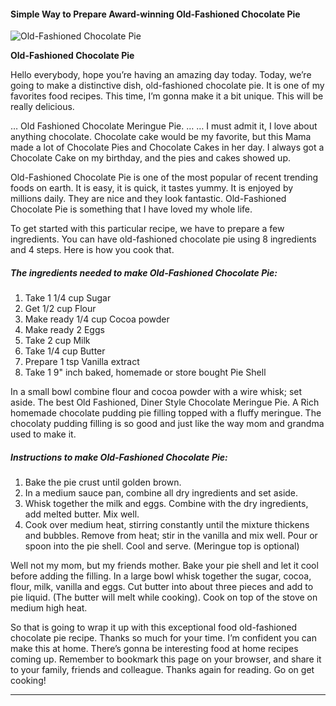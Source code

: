             

#### Simple Way to Prepare Award-winning Old-Fashioned Chocolate Pie

![Old-Fashioned Chocolate Pie](https://img-global.cpcdn.com/recipes/6436773399887872/751x532cq70/old-fashioned-chocolate-pie-recipe-main-photo.jpg)

**Old-Fashioned Chocolate Pie**

Hello everybody, hope you’re having an amazing day today. Today, we’re going to make a distinctive dish, old-fashioned chocolate pie. It is one of my favorites food recipes. This time, I’m gonna make it a bit unique. This will be really delicious.

… Old Fashioned Chocolate Meringue Pie. … … I must admit it, I love about anything chocolate. Chocolate cake would be my favorite, but this Mama made a lot of Chocolate Pies and Chocolate Cakes in her day. I always got a Chocolate Cake on my birthday, and the pies and cakes showed up.

Old-Fashioned Chocolate Pie is one of the most popular of recent trending foods on earth. It is easy, it is quick, it tastes yummy. It is enjoyed by millions daily. They are nice and they look fantastic. Old-Fashioned Chocolate Pie is something that I have loved my whole life.

To get started with this particular recipe, we have to prepare a few ingredients. You can have old-fashioned chocolate pie using 8 ingredients and 4 steps. Here is how you cook that.

##### The ingredients needed to make Old-Fashioned Chocolate Pie:

1.  Take 1 1/4 cup Sugar
2.  Get 1/2 cup Flour
3.  Make ready 1/4 cup Cocoa powder
4.  Make ready 2 Eggs
5.  Take 2 cup Milk
6.  Take 1/4 cup Butter
7.  Prepare 1 tsp Vanilla extract
8.  Take 1 9" inch baked, homemade or store bought Pie Shell

In a small bowl combine flour and cocoa powder with a wire whisk; set aside. The best Old Fashioned, Diner Style Chocolate Meringue Pie. A Rich homemade chocolate pudding pie filling topped with a fluffy meringue. The chocolaty pudding filling is so good and just like the way mom and grandma used to make it.

##### Instructions to make Old-Fashioned Chocolate Pie:

1.  Bake the pie crust until golden brown.
2.  In a medium sauce pan, combine all dry ingredients and set aside.
3.  Whisk together the milk and eggs. Combine with the dry ingredients, add melted butter. Mix well.
4.  Cook over medium heat, stirring constantly until the mixture thickens and bubbles. Remove from heat; stir in the vanilla and mix well. Pour or spoon into the pie shell. Cool and serve. (Meringue top is optional)

Well not my mom, but my friends mother. Bake your pie shell and let it cool before adding the filling. In a large bowl whisk together the sugar, cocoa, flour, milk, vanilla and eggs. Cut butter into about three pieces and add to pie liquid. (The butter will melt while cooking). Cook on top of the stove on medium high heat.

So that is going to wrap it up with this exceptional food old-fashioned chocolate pie recipe. Thanks so much for your time. I’m confident you can make this at home. There’s gonna be interesting food at home recipes coming up. Remember to bookmark this page on your browser, and share it to your family, friends and colleague. Thanks again for reading. Go on get cooking!

* * *